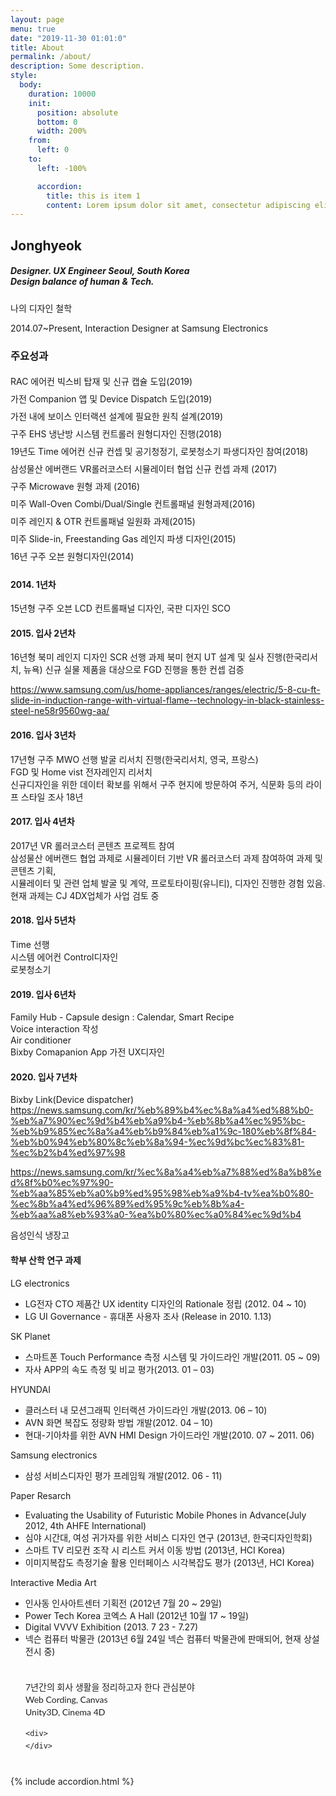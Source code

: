 ```yaml
---
layout: page
menu: true
date: "2019-11-30 01:01:0"
title: About
permalink: /about/
description: Some description.
style:
  body:
    duration: 10000
    init:
      position: absolute
      bottom: 0
      width: 200%
    from:
      left: 0
    to:
      left: -100%

      accordion:
        title: this is item 1
        content: Lorem ipsum dolor sit amet, consectetur adipiscing elit.
---
```


<head>
    <link rel="stylesheet" href="https://wowjs.uk/css/libs/animate.css">
    <script src="https://wowjs.uk/dist/wow.min.js">
    new WOW().init();
    </script>
</head>

<h2>Jonghyeok</h2>

<h5 class="wow slideInLeft" data-wow-duration="2s" data-wow-delay="5s">Designer. UX Engineer Seoul, South Korea<br>
 Design balance of human & Tech.</h5>

<p class="circle bg-green">나의 디자인 철학</p>

2014.07~Present, Interaction Designer at Samsung Electronics

### 주요성과

<P style="line-height : 2;">
RAC 에어컨 빅스비 탑재 및 신규 캡슐 도입(2019)<br>
가전 Companion 앱 및 Device Dispatch 도입(2019)<br>
가전 내에 보이스 인터랙션 설계에 필요한 원칙 설계(2019)<br>
구주 EHS 냉난방 시스템 컨트롤러 원형디자인 진행(2018)<br>
19년도 Time 에어컨 신규 컨셉 및 공기청정기, 로봇청소기 파생디자인 참여(2018)<br>
삼성물산 에버랜드 VR롤러코스터 시뮬레이터 협업 신규 컨셉 과제 (2017)<br>
구주 Microwave 원형 과제 (2016)<br>
미주 Wall-Oven Combi/Dual/Single 컨트롤패널 원형과제(2016)<br>
미주 레인지 & OTR 컨트롤패널 일원화 과제(2015)<br>
미주 Slide-in, Freestanding Gas 레인지 파생 디자인(2015)<br>
16년 구주 오븐 원형디자인(2014)<br>
</p>

#### 2014. 1년차

15년형 구주 오븐 LCD 컨트롤패널 디자인, 국판 디자인 SCO

#### 2015. 입사 2년차

16년형 북미 레인지 디자인 SCR 선행 과제
북미 현지 UT 설계 및 실사 진행(한국리서치, 뉴욕)
신규 실물 제품을 대상으로 FGD 진행을 통한 컨셉 검증

https://www.samsung.com/us/home-appliances/ranges/electric/5-8-cu-ft-slide-in-induction-range-with-virtual-flame--technology-in-black-stainless-steel-ne58r9560wg-aa/

#### 2016. 입사 3년차

17년형 구주 MWO 선행 발굴 리서치 진행(한국리서치, 영국, 프랑스)<br>
FGD 및 Home vist 전자레인지 리서치<br>
신규디자인을 위한 데이터 확보를 위해서 구주 현지에 방문하여 주거, 식문화 등의 라이프 스타일 조사
18년

#### 2017. 입사 4년차

2017년 VR 롤러코스터 콘텐츠 프로젝트 참여<br>
삼성물산 에버랜드 협업 과제로 시뮬레이터 기반 VR 롤러코스터 과제 참여하여 과제 및 콘텐츠 기획,<br>
시뮬레이터 및 관련 업체 발굴 및 계약, 프로토타이핑(유니티), 디자인 진행한 경험 있음. 현재 과제는 CJ 4DX업체가 사업 검토 중<br>

#### 2018. 입사 5년차

Time 선행<br>
시스템 에어컨 Control디자인<br>
로봇청소기<br>

#### 2019. 입사 6년차

Family Hub - Capsule design : Calendar, Smart Recipe<br>
Voice interaction 작성<br>
Air conditioner<br>
Bixby Comapanion App 가전 UX디자인

#### 2020. 입사 7년차

Bixby Link(Device dispatcher)<br>
https://news.samsung.com/kr/%eb%89%b4%ec%8a%a4%ed%88%b0-%eb%a7%90%ec%9d%b4%eb%a9%b4-%eb%8b%a4%ec%95%bc-%eb%b9%85%ec%8a%a4%eb%b9%84%eb%a1%9c-180%eb%8f%84-%eb%b0%94%eb%80%8c%eb%8a%94-%ec%9d%bc%ec%83%81-%ec%b2%b4%ed%97%98

https://news.samsung.com/kr/%ec%8a%a4%eb%a7%88%ed%8a%b8%ed%8f%b0%ec%97%90-%eb%aa%85%eb%a0%b9%ed%95%98%eb%a9%b4-tv%ea%b0%80-%ec%8b%a4%ed%96%89%ed%95%9c%eb%8b%a4-%eb%aa%a8%eb%93%a0-%ea%b0%80%ec%a0%84%ec%9d%b4

음성인식 냉장고<br>

#### 학부 산학 연구 과제

LG electronics

- LG전자 CTO 제품간 UX identity 디자인의 Rationale 정립 (2012. 04 ~ 10)
- LG UI Governance - 휴대폰 사용자 조사 (Release in 2010. 1.13)

SK Planet

- 스마트폰 Touch Performance 측정 시스템 및 가이드라인 개발(2011. 05 ~ 09)
- 자사 APP의 속도 측정 및 비교 평가(2013. 01 – 03)

HYUNDAI

- 클러스터 내 모션그래픽 인터랙션 가이드라인 개발(2013. 06 – 10)
- AVN 화면 복잡도 정량화 방법 개발(2012. 04 – 10)
- 현대-기아차를 위한 AVN HMI Design 가이드라인 개발(2010. 07 ~ 2011. 06)

Samsung electronics

- 삼성 서비스디자인 평가 프레임웍 개발(2012. 06 - 11)

Paper Resarch

- Evaluating the Usability of Futuristic Mobile Phones in Advance(July 2012, 4th AHFE International)
- 심야 시간대, 여성 귀가자를 위한 서비스 디자인 연구 (2013년, 한국디자인학회)
- 스마트 TV 리모컨 조작 시 리스트 커서 이동 방법 (2013년, HCI Korea)
- 이미지복잡도 측정기술 활용 인터페이스 시각복잡도 평가 (2013년, HCI Korea)

Interactive Media Art

- 인사동 인사아트센터 기획전 (2012년 7월 20 ~ 29일)
- Power Tech Korea 코엑스 A Hall (2012년 10월 17 ~ 19일)
- Digital VVVV Exhibition (2013. 7 23 - 7.27)
- 넥슨 컴퓨터 박물관 (2013년 6월 24일 넥슨 컴퓨터 박물관에 판매되어, 현재 상설 전시 중)

<div style="
font-family: Lato,'Helvetica Neue',Arial,Helvetica,sans-serif;
font-size: 14px;
line-height: 1.4285em;
color: rgba(0,0,0,.87);
padding : 24px;
">
  <div style="font-size: 1em;">
    7년간의 회사 생활을 정리하고자 한다
    관심분야<br>
    Web Cording, Canvas<br>
    Unity3D, Cinema 4D

    <div>
    </div>

  </div>

</div>
{% include accordion.html %}
